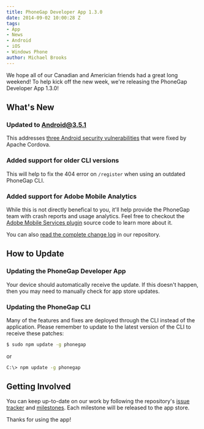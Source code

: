 ```yaml
---
title: PhoneGap Developer App 1.3.0
date: 2014-09-02 10:00:28 Z
tags:
- App
- News
- Android
- iOS
- Windows Phone
author: Michael Brooks
---
```


We hope all of our Canadian and Americian friends had a great long weekend! To help kick off the new week, we're releasing the PhoneGap Developer App 1.3.0!

## What's New

### Updated to Android@3.5.1

This addresses [three Android security vulnerabilities][1] that were fixed by Apache Cordova.

### Added support for older CLI versions

This will help to fix the 404 error on `/register` when using an outdated PhoneGap CLI.

### Added support for Adobe Mobile Analytics

While this is not directly benefical to you, it'll help provide the PhoneGap team with crash reports
and usage analytics. Feel free to checkout the [Adobe Mobile Services plugin][5] source code to learn
more about it.

You can also [read the complete change log][2] in our repository.

## How to Update

### Updating the PhoneGap Developer App

Your device should automatically receive the update. If this doesn't happen, then you may need to
manually check for app store updates.

### Updating the PhoneGap CLI

Many of the features and fixes are deployed through the CLI instead of the application. Please remember to
update to the latest version of the CLI to receive these patches:

```sh
$ sudo npm update -g phonegap
```

or

```sh
C:\> npm update -g phonegap
```

## Getting Involved

You can keep up-to-date on our work by following the repository's [issue tracker][4]
and [milestones][3]. Each milestone will be released to the app store.

Thanks for using the app!

[1]: http://cordova.apache.org/announcements/2014/08/06/android-351-update.html
[2]: https://github.com/phonegap/phonegap-app-developer/blob/master/CHANGELOG.md#130
[3]: https://github.com/phonegap/phonegap-app-developer/issues/milestones
[4]: https://github.com/phonegap/phonegap-app-developer/issues/
[5]: https://github.com/Adobe-Marketing-Cloud/mobile-services
